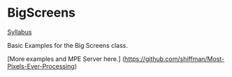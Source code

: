 BigScreens
==========

[Syllabus](https://github.com/ITPNYU/BigScreens/wiki/Big-Screens-2013)

Basic Examples for the Big Screens class.

[More examples and MPE Server here.] (https://github.com/shiffman/Most-Pixels-Ever-Processing)
